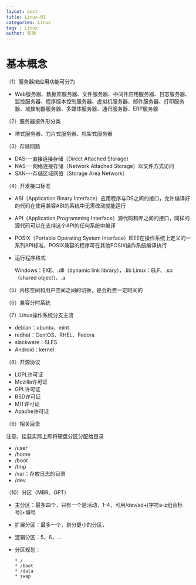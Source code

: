 ```yaml
---
layout: post
title: Linux-01
categories: Linux
tags : Linux
author: 彭浩
---
```


# 基本概念

（1）服务器按应用功能可分为

* Web服务器、数据库服务器、文件服务器、中间件应用服务器、日志服务器、监控服务器、程序版本控制服务器、虚拟机服务器、邮件服务器、打印服务器、域控制器服务器、多媒体服务器、通讯服务器、ERP服务器

（2）服务器按外形分类

* 塔式服务器、刀片式服务器、机架式服务器

（3）存储网路

* DAS---直接连接存储（Direct Attached Storage）
* NAS---网络连接存储（Network Attached Storage）以文件方式访问
* SAN---存储区域网络（Storage Area Network）

（4）开发接口标准

* ABI（Application Binary Interface）应用程序与OS之间的接口，允许编译好的代码在使用兼容ABI的系统中无需改动就能运行
* API（Application Programming Interface）源代码和库之间的接口，同样的源代码可以在支持这个API的任何系统中编译
* POSIX（Portable Operating System Interface）IEEE在操作系统上定义的一系列API标准，POSIX兼容的程序可在其他POSIX操作系统编译执行
* 运行程序格式

    Windows：EXE、.dll（dynamic link library），.lib
    Linux：ELF、.so（shared object）、.a

（5）内核空间和用户空间之间的切换，是会耗费一定时间的

（6）兼容分时系统

（7）Linux操作系统分支主流

* debian：ubuntu、mint
* redhat：CentOS、RHEL、Fedora
* slackware：SLES
* Android：kernel 

（8）开源协议

* LGPL许可证
* Mozilla许可证
* GPL许可证
* BSD许可证
* MIT许可证
* Apache许可证

（9）相关目录

注意，挂载实际上即将硬盘分区分配给目录
* /user
* /home
* /boot
* /tmp
* /var：存放日志的目录
* /dev

（10）分区（MBR、GPT）

* 主分区：最多四个，只有一个是活动，1-4，可用/dev/sd+[字符a-z组合标号]+编号
* 扩展分区：最多一个，划分更小的分区，
* 逻辑分区：5，6，...
* 分区规划：

      * /
      * /boot 
      * /data
      * swap